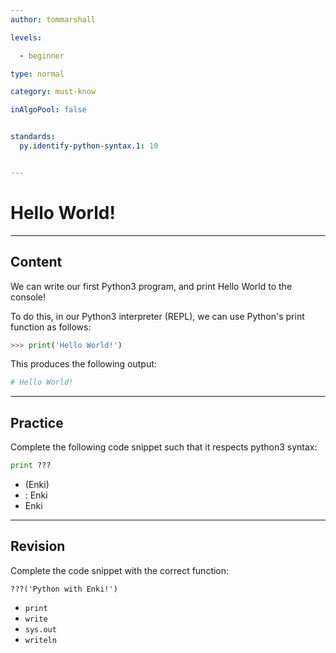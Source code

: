 ```yaml
---
author: tommarshall

levels:

  - beginner

type: normal

category: must-know

inAlgoPool: false


standards:
  py.identify-python-syntax.1: 10


---
```


# Hello World!

---
## Content

We can write our first Python3 program, and print Hello World to the console!

To do this, in our Python3 interpreter (REPL), we can use Python's print function as follows:

```python
>>> print('Hello World!')
```

This produces the following output:

```python
# Hello World!
```

---

## Practice

Complete the following code snippet such that it respects python3 syntax:

```python
print ???
```

* (Enki)
* : Enki
* Enki

---
## Revision

Complete the code snippet with the correct function:

```
???('Python with Enki!')
```

* `print`
* `write`
* `sys.out`
* `writeln`
